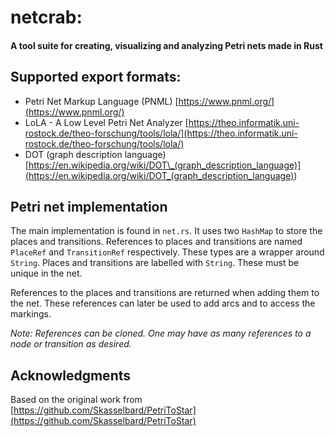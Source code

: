# netcrab:

#### A tool suite for creating, visualizing and analyzing Petri nets made in Rust

## Supported export formats:

- Petri Net Markup Language (PNML) [https://www.pnml.org/](https://www.pnml.org/)
- LoLA - A Low Level Petri Net Analyzer [https://theo.informatik.uni-rostock.de/theo-forschung/tools/lola/](https://theo.informatik.uni-rostock.de/theo-forschung/tools/lola/)
- DOT (graph description language) [https://en.wikipedia.org/wiki/DOT\_(graph_description_language)](<https://en.wikipedia.org/wiki/DOT_(graph_description_language)>)

## Petri net implementation

The main implementation is found in `net.rs`. It uses two `HashMap` to store the places and transitions. References to places and transitions are named `PlaceRef` and `TransitionRef` respectively. These types are a wrapper around `String`. Places and transitions are labelled with `String`. These must be unique in the net.

References to the places and transitions are returned when adding them to the net. These references can later be used to add arcs and to access the markings.

_Note: References can be cloned. One may have as many references to a node or transition as desired._

## Acknowledgments

Based on the original work from [https://github.com/Skasselbard/PetriToStar](https://github.com/Skasselbard/PetriToStar)
